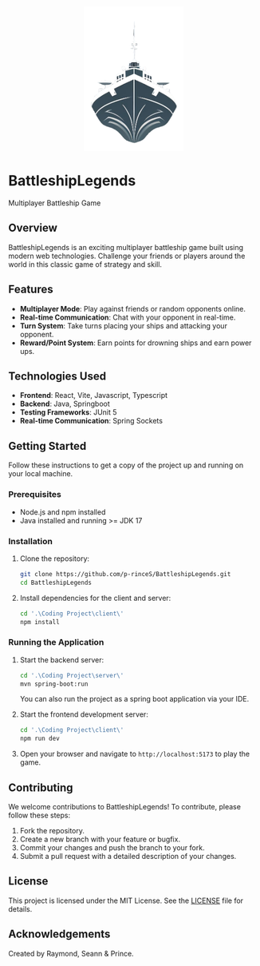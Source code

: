 
<p align="center">
  <img src="\Coding Project\client\public\bote.png" alt="Boat Image" width="200"/>
</p>

# BattleshipLegends

Multiplayer Battleship Game

## Overview

BattleshipLegends is an exciting multiplayer battleship game built using modern web technologies. Challenge your friends or players around the world in this classic game of strategy and skill.

## Features

- **Multiplayer Mode**: Play against friends or random opponents online.
- **Real-time Communication**: Chat with your opponent in real-time.
- **Turn System**: Take turns placing your ships and attacking your opponent.
- **Reward/Point System**: Earn points for drowning ships and earn power ups.

## Technologies Used

- **Frontend**: React, Vite, Javascript, Typescript
- **Backend**: Java, Springboot
- **Testing Frameworks**: JUnit 5
- **Real-time Communication**: Spring Sockets

## Getting Started

Follow these instructions to get a copy of the project up and running on your local machine.

### Prerequisites

- Node.js and npm installed
- Java installed and running >= JDK 17

### Installation

1. Clone the repository:
    ```bash
    git clone https://github.com/p-rinceS/BattleshipLegends.git
    cd BattleshipLegends
    ```

2. Install dependencies for the client and server:
    ```bash
    cd '.\Coding Project\client\'
    npm install
    ```

### Running the Application

1. Start the backend server:
    ```bash
    cd '.\Coding Project\server\' 
    mvn spring-boot:run
    ```
   You can also run the project as a spring boot application via your IDE.



2. Start the frontend development server:
    ```bash
    cd '.\Coding Project\client\'
    npm run dev
    ```

3. Open your browser and navigate to `http://localhost:5173` to play the game.

## Contributing

We welcome contributions to BattleshipLegends! To contribute, please follow these steps:

1. Fork the repository.
2. Create a new branch with your feature or bugfix.
3. Commit your changes and push the branch to your fork.
4. Submit a pull request with a detailed description of your changes.

## License

This project is licensed under the MIT License. See the [LICENSE](LICENSE) file for details.

## Acknowledgements

Created by Raymond, Seann & Prince.
